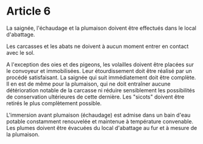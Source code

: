 # Article 6

La saignée, l'échaudage et la plumaison doivent être effectués dans le local d'abattage.

Les carcasses et les abats ne doivent à aucun moment entrer en contact avec le sol.

A l'exception des oies et des pigeons, les volailles doivent être placées sur le convoyeur et immobilisées. Leur étourdissement doit être réalisé par un procédé satisfaisant. La saignée qui suit immédiatement doit être complète. Il en est de même pour la plumaison, qui ne doit entraîner aucune détérioration notable de la carcasse ni réduire sensiblement les possibilités de conservation ultérieures de cette dernière. Les "sicots" doivent être retirés le plus complètement possible.

L'immersion avant plumaison (échaudage) est admise dans un bain d'eau potable constamment renouvelée et maintenue à température convenable. Les plumes doivent être évacuées du local d'abattage au fur et à mesure de la plumaison.
